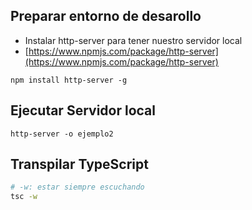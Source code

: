 ## Preparar entorno de desarollo
- Instalar http-server para tener nuestro servidor local
- [https://www.npmjs.com/package/http-server](https://www.npmjs.com/package/http-server)
```
npm install http-server -g
```

## Ejecutar Servidor local
```
http-server -o ejemplo2
```

## Transpilar TypeScript 
```bash
# -w: estar siempre escuchando
tsc -w
```

